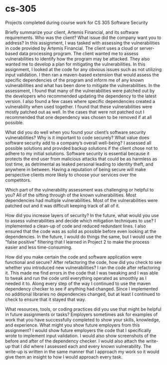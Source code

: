 # cs-305
Projects completed during course work for CS 305 Software Security

Briefly summarize your client, Artemis Financial, and its software requirements. Who was the client? What issue did the company want you to address?
In this assignment, I was tasked with assessing the vulnerabilities in code provided by Artemis Financial. The client uses a cloud or server-based data processing program. The client wanted me to assess vulnerabilities to identify how the program may be attacked. They also wanted me to develop a plan for mitigating the vulnerabilities. In this assignment, I looked at the code for any obvious issues such as not utilizing input validation. I then ran a maven-based extension that would assess the specific dependencies of the program and inform me of any known vulnerabilities and what has been done to mitigate the vulnerabilities. In the assessment, I found that many of the vulnerabilities were patched out by the developers who recommended updating the dependency to the latest version. I also found a few cases where specific dependencies created a vulnerability when used together. I found that these vulnerabilities were mostly patched out as well. In the cases that were not patched out I recommended that one dependency was chosen to be removed if at all possible. 

What did you do well when you found your client’s software security vulnerabilities? Why is it important to code securely? What value does software security add to a company’s overall well-being?
I assessed all possible solutions and provided backup solutions if the client chose not to adhere to my initial solutions. Software security is essential because it protects the end user from malicious attacks that could be as harmless as lost time, as detrimental as leaked personal leading to identity theft, and anywhere in between. Having a reputation of being secure will make perspective clients more likely to choose your services over the competitors. 

Which part of the vulnerability assessment was challenging or helpful to you?
All of the sifting through of the known vulnerabilities. Most dependencies had multiple vulnerabilities. Most of the vulnerabilities were patched out and it was difficult keeping track of all of it. 

How did you increase layers of security? In the future, what would you use to assess vulnerabilities and decide which mitigation techniques to use?
I implemented a clean-up of code and reduced redundant lines. I also ensured that the code was as solid as possible before even looking at the dependencies. In the future, I would do things the same, but I would use the "false positive" filtering that I learned in Project 2 to make the process easier and less time-consuming. 


How did you make certain the code and software application were functional and secure? After refactoring the code, how did you check to see whether you introduced new vulnerabilities?
I ran the code after refactoring it. This made me find errors in the code that I was tweaking and I was able to tweak and run the code until everything operated as smoothly as I needed it to. Along every step of the way I continued to use the maven dependency checker to see if anything had changed. Since I implemented no additional libraries no dependencies changed, but at least I continued to check to ensure that it stayed that way. 

What resources, tools, or coding practices did you use that might be helpful in future assignments or tasks?
Employers sometimes ask for examples of work that you have successfully completed to show your skills, knowledge, and experience. What might you show future employers from this assignment?
I would show future employers the code that I specifically wrote to implement input validation. I would also show screenshots of the before and after of the dependency checker. I would also attach the write-up that I did where I assessed each and every known vulnerability. The write-up is written in the same manner that I approach my work so it would give them an insight to how I would approach every task.
